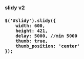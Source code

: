<h3>slidy v2<h3>

 
  	$('#slidy').slidy({
  		width: 600,
  		height: 421,
  		delay: 5000, //min 5000
  		thumb: true,
  		thumb_position: 'center'
	});
